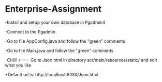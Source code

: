# Enterprise-Assignment

-Install and setup your own database in Pgadmin4

-Connect to the Pgadmin

-Go to file AppConfig.java and follow the "green" comments

-Go to file Main.java and follow the "green" comments

-Chill! <--- Go to Json.html in directory scr/main/resources/static/ and edit what you like

*Default url is: http://localhost:8080/Json.html
